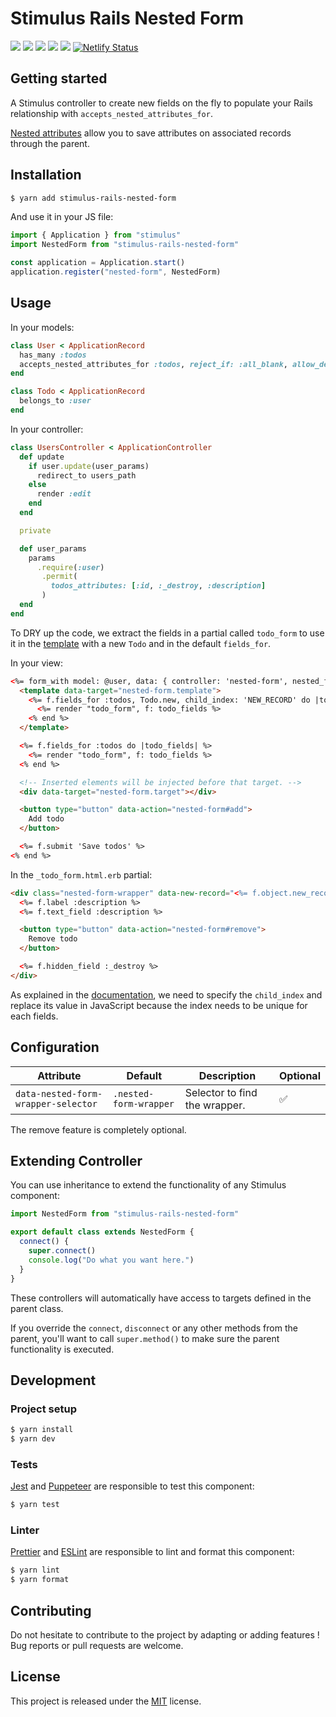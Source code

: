 # Stimulus Rails Nested Form

[![](https://img.shields.io/npm/dt/stimulus-rails-nested-form.svg)](https://www.npmjs.com/package/stimulus-rails-nested-form)
[![](https://img.shields.io/npm/v/stimulus-rails-nested-form.svg)](https://www.npmjs.com/package/stimulus-rails-nested-form)
[![](https://github.com/stimulus-components/stimulus-rails-nested-form/workflows/Lint/badge.svg)](https://github.com/stimulus-components/stimulus-rails-nested-form)
[![](https://github.com/stimulus-components/stimulus-rails-nested-form/workflows/Test/badge.svg)](https://github.com/stimulus-components/stimulus-rails-nested-form)
[![](https://img.shields.io/github/license/stimulus-components/stimulus-rails-nested-form.svg)](https://github.com/stimulus-components/stimulus-rails-nested-form)
[![Netlify Status](https://api.netlify.com/api/v1/badges/c21b3ca7-40fa-4de3-aad5-56dbc343ace6/deploy-status)](https://stimulus-rails-nested-form.netlify.com)

## Getting started

A Stimulus controller to create new fields on the fly to populate your Rails relationship with `accepts_nested_attributes_for`.

[Nested attributes](https://apidock.com/rails/ActiveRecord/NestedAttributes/ClassMethods) allow you to save attributes on associated records through the parent.

## Installation

```bash
$ yarn add stimulus-rails-nested-form
```

And use it in your JS file:
```js
import { Application } from "stimulus"
import NestedForm from "stimulus-rails-nested-form"

const application = Application.start()
application.register("nested-form", NestedForm)
```

## Usage

In your models:
```ruby
class User < ApplicationRecord
  has_many :todos
  accepts_nested_attributes_for :todos, reject_if: :all_blank, allow_destroy: true
end

class Todo < ApplicationRecord
  belongs_to :user
end
```

In your controller:
```ruby
class UsersController < ApplicationController
  def update
    if user.update(user_params)
      redirect_to users_path
    else
      render :edit
    end
  end

  private

  def user_params
    params
      .require(:user)
       .permit(
         todos_attributes: [:id, :_destroy, :description]
       )
  end
end
```

To DRY up the code, we extract the fields in a partial called `todo_form` to use it in the [template](https://developer.mozilla.org/en-US/docs/Web/HTML/Element/template) with a new `Todo` and in the default `fields_for`.

In your view:
```html
<%= form_with model: @user, data: { controller: 'nested-form', nested_form_wrapper_selector: '.nested-form-wrapper' } do |f| %>
  <template data-target="nested-form.template">
    <%= f.fields_for :todos, Todo.new, child_index: 'NEW_RECORD' do |todo_fields| %>
      <%= render "todo_form", f: todo_fields %>
    <% end %>
  </template>

  <%= f.fields_for :todos do |todo_fields| %>
    <%= render "todo_form", f: todo_fields %>
  <% end %>

  <!-- Inserted elements will be injected before that target. -->
  <div data-target="nested-form.target"></div>

  <button type="button" data-action="nested-form#add">
    Add todo
  </button>

  <%= f.submit 'Save todos' %>
<% end %>
```

In the `_todo_form.html.erb` partial:
```html
<div class="nested-form-wrapper" data-new-record="<%= f.object.new_record? %>">
  <%= f.label :description %>
  <%= f.text_field :description %>

  <button type="button" data-action="nested-form#remove">
    Remove todo
  </button>

  <%= f.hidden_field :_destroy %>
</div>
```

As explained in the [documentation](https://apidock.com/rails/ActionView/Helpers/FormHelper/fields_for), we need to specify the `child_index` and replace its value in JavaScript because the index needs to be unique for each fields.

## Configuration

| Attribute | Default | Description | Optional |
| --------- | ------- | ----------- | -------- |
| `data-nested-form-wrapper-selector` | `.nested-form-wrapper` | Selector to find the wrapper. | ✅ |

The remove feature is completely optional.

## Extending Controller

You can use inheritance to extend the functionality of any Stimulus component:

```js
import NestedForm from "stimulus-rails-nested-form"

export default class extends NestedForm {
  connect() {
    super.connect()
    console.log("Do what you want here.")
  }
}
```

These controllers will automatically have access to targets defined in the parent class.

If you override the `connect`, `disconnect` or any other methods from the parent, you'll want to call `super.method()` to make sure the parent functionality is executed.

## Development

### Project setup
```bash
$ yarn install
$ yarn dev
```

### Tests

[Jest](https://jestjs.io/) and [Puppeteer](https://github.com/puppeteer/puppeteer) are responsible to test this component:
```bash
$ yarn test
```

### Linter
[Prettier](https://prettier.io/) and [ESLint](https://eslint.org/) are responsible to lint and format this component:
```bash
$ yarn lint
$ yarn format
```

## Contributing

Do not hesitate to contribute to the project by adapting or adding features ! Bug reports or pull requests are welcome.

## License

This project is released under the [MIT](http://opensource.org/licenses/MIT) license.
